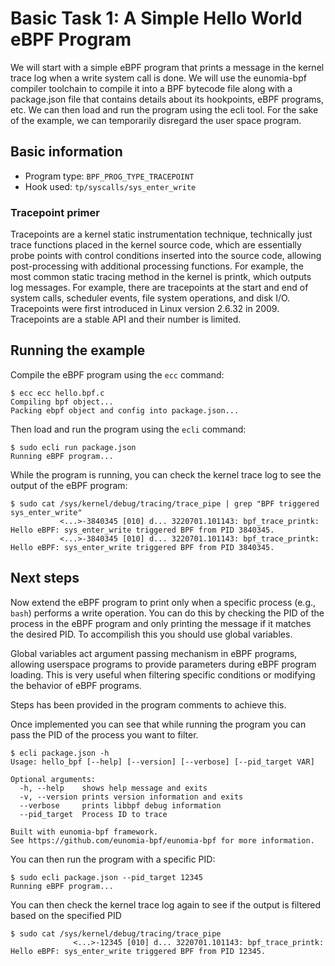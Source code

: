 # Basic Task 1: A Simple Hello World eBPF Program

We will start with a simple eBPF program that prints a message in the kernel trace log when a write system call is done. We will use the eunomia-bpf compiler toolchain to compile it into a BPF bytecode file along with a package.json file that contains details about its hookpoints, eBPF programs, etc. We can then load and run the program using the ecli tool. For the sake of the example, we can temporarily disregard the user space program.

## Basic information
- Program type: `BPF_PROG_TYPE_TRACEPOINT`
- Hook used: `tp/syscalls/sys_enter_write`

### Tracepoint primer
Tracepoints are a kernel static instrumentation technique, technically just trace functions placed in the kernel source code, which are essentially probe points with control conditions inserted into the source code, allowing post-processing with additional processing functions. For example, the most common static tracing method in the kernel is printk, which outputs log messages. For example, there are tracepoints at the start and end of system calls, scheduler events, file system operations, and disk I/O. Tracepoints were first introduced in Linux version 2.6.32 in 2009. Tracepoints are a stable API and their number is limited.

## Running the example

Compile the eBPF program using the `ecc` command:

```console
$ ecc ecc hello.bpf.c
Compiling bpf object...
Packing ebpf object and config into package.json...
```

Then load and run the program using the `ecli` command:

```console
$ sudo ecli run package.json
Running eBPF program...
```

While the program is running, you can check the kernel trace log to see the output of the eBPF program:

```console
$ sudo cat /sys/kernel/debug/tracing/trace_pipe | grep "BPF triggered sys_enter_write"
           <...>-3840345 [010] d... 3220701.101143: bpf_trace_printk: Hello eBPF: sys_enter_write triggered BPF from PID 3840345.
           <...>-3840345 [010] d... 3220701.101143: bpf_trace_printk: Hello eBPF: sys_enter_write triggered BPF from PID 3840345.
```

## Next steps

Now extend the eBPF program to print only when a specific process (e.g., `bash`) performs a write operation. You can do this by checking the PID of the process in the eBPF program and only printing the message if it matches the desired PID. To accompilish this you should use global variables.

Global variables act argument passing mechanism in eBPF programs, allowing userspace programs to provide parameters during eBPF program loading. This is very useful when filtering specific conditions or modifying the behavior of eBPF programs.

Steps has been provided in the program comments to achieve this.

Once implemented you can see that while running the program you can pass the PID of the process you want to filter.

```console
$ ecli package.json -h
Usage: hello_bpf [--help] [--version] [--verbose] [--pid_target VAR]

Optional arguments:
  -h, --help    shows help message and exits 
  -v, --version prints version information and exits 
  --verbose     prints libbpf debug information 
  --pid_target  Process ID to trace 

Built with eunomia-bpf framework.
See https://github.com/eunomia-bpf/eunomia-bpf for more information.
```

You can then run the program with a specific PID:

```console
$ sudo ecli package.json --pid_target 12345
Running eBPF program... 
```

You can then check the kernel trace log again to see if the output is filtered based on the specified PID
```console
$ sudo cat /sys/kernel/debug/tracing/trace_pipe
              <...>-12345 [010] d... 3220701.101143: bpf_trace_printk: Hello eBPF: sys_enter_write triggered BPF from PID 12345.
``` 
